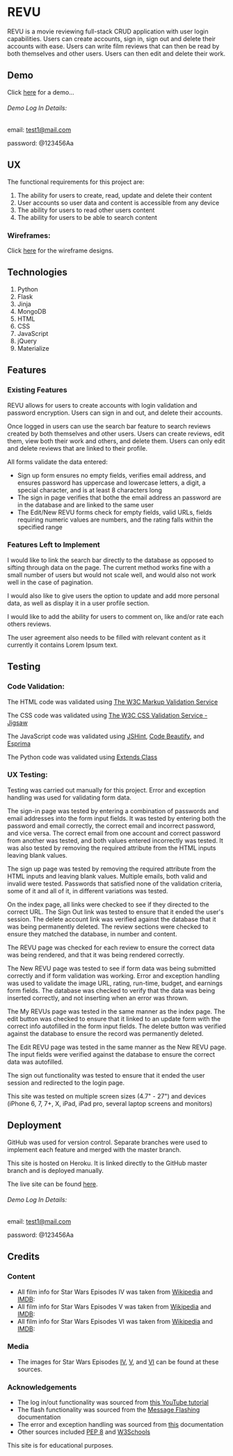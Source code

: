 # REVU

REVU is a movie reviewing full-stack CRUD application with user login capabilities.
Users can create accounts, sign in, sign out and delete their accounts with ease.
Users can write film reviews that can then be read by both themselves and other users.
Users can then edit and delete their work.

## Demo

Click [here](https://revu-webapp.herokuapp.com/) for a demo...

###### Demo Log In Details:
email: test1@mail.com

password: @123456Aa

## UX

The functional requirements for this project are:
1. The ability for users to create, read, update and delete their content
2. User accounts so user data and content is accessible from any device
3. The ability for users to read other users content
4. The ability for users to be able to search content

### Wireframes:
Click [here](https://github.com/Olan1/revu/tree/master/wireframes) for the wireframe designs.

## Technologies
1. Python
2. Flask
3. Jinja
4. MongoDB
5. HTML
6. CSS
7. JavaScript
8. jQuery
9. Materialize

## Features

### Existing Features
REVU allows for users to create accounts with login validation and password encryption.
Users can sign in and out, and delete their accounts.

Once logged in users can use the search bar feature to search reviews created by both themselves and other users.
Users can create reviews, edit them, view both their work and others, and delete them.
Users can only edit and delete reviews that are linked to their profile.

All forms validate the data entered:
- Sign up form ensures no empty fields, verifies email address, and ensures password has uppercase and lowercase letters, a digit, a special character, and is at least 8 characters long
- The sign in page verifies that bothe the email address an password are in the database and are linked to the same user
- The Edit/New REVU forms check for empty fields, valid URLs, fields requiring numeric values are numbers, and the rating falls within the specified range

### Features Left to Implement
I would like to link the search bar directly to the database as opposed to sifting through data on the page.
The current method works fine with a small number of users but would not scale well, and would also not work well in the case of pagination.

I would also like to give users the option to update and add more personal data, as well as display it in a user profile section.

I would like to add the ability for users to comment on, like and/or rate each others reviews.

The user agreement also needs to be filled with relevant content as it currently it contains Lorem Ipsum text.

## Testing

### Code Validation:
The HTML code was validated using [The W3C Markup Validation Service](https://validator.w3.org/)

The CSS code was validated using [The W3C CSS Validation Service - Jigsaw](https://jigsaw.w3.org/css-validator/)

The JavaScript code was validated using [JSHint](https://jshint.com/), [Code Beautify](https://codebeautify.org/jsvalidate), and [Esprima](https://esprima.org/demo/validate.html)

The Python code was validated using [Extends Class](https://extendsclass.com/python-tester.html)

### UX Testing:
Testing was carried out manually for this project. Error and exception handling was used for validating form data.

The sign-in page was tested by entering a combination of passwords and email addresses into the form input fields.
It was tested by entering both the password and email correctly, the correct email and incorrect password, and vice versa.
The correct email from one account and correct password from another was tested, and both values entered incorrectly was tested.
It was also tested by removing the required attribute from the HTML inputs leaving blank values.

The sign up page was tested by removing the required attribute from the HTML inputs and leaving blank values.
Multiple emails, both valid and invalid were tested.
Passwords that satisfied none of the validation criteria, some of it and all of it, in different variations was tested.

On the index page, all links were checked to see if they directed to the correct URL.
The Sign Out link was tested to ensure that it ended the user's session.
The delete account link was verified against the database that it was being permanently deleted.
The review sections were checked to ensure they matched the database, in number and content.

The REVU page was checked for each review to ensure the correct data was being rendered, and that it was being rendered correctly.

The New REVU page was tested to see if form data was being submitted correctly and if form validation was working.
Error and exception handling was used to validate the image URL, rating, run-time, budget, and earnings form fields.
The database was checked to verify that the data was being inserted correctly, and not inserting when an error was thrown.

The My REVUs page was tested in the same manner as the index page.
The edit button was checked to ensure that it linked to an update form with the correct info autofilled in the form input fields.
The delete button was verified against the database to ensure the record was permanently deleted.

The Edit REVU page was tested in the same manner as the New REVU page.
The input fields were verified against the database to ensure the correct data was autofilled.

The sign out functionality was tested to ensure that it ended the user session and redirected to the login page.

This site was tested on multiple screen sizes (4.7" - 27") and devices (iPhone 6, 7, 7+, X, iPad, iPad pro, several laptop screens and monitors)

## Deployment
GitHub was used for version control. Separate branches were used to implement each feature and merged with the master branch.

This site is hosted on Heroku. It is linked directly to the GitHub master branch and is deployed manually.

The live site can be found [here](https://revu-webapp.herokuapp.com/).

###### Demo Log In Details:
email: test1@mail.com

password: @123456Aa

## Credits

### Content
- All film info for Star Wars Episodes IV was taken from [Wikipedia](https://en.wikipedia.org/wiki/Star_Wars_(film)) and [IMDB](https://www.imdb.com/title/tt0076759/):
- All film info for Star Wars Episodes V was taken from [Wikipedia](https://en.wikipedia.org/wiki/The_Empire_Strikes_Back) and [IMDB](https://www.imdb.com/title/tt0080684/):
- All film info for Star Wars Episodes VI was taken from [Wikipedia](https://en.wikipedia.org/wiki/Return_of_the_Jedi) and [IMDB](https://www.imdb.com/title/tt0086190/):

### Media
- The images for Star Wars Episodes [IV](https://m.media-amazon.com/images/M/MV5BNzVlY2MwMjktM2E4OS00Y2Y3LWE3ZjctYzhkZGM3YzA1ZWM2XkEyXkFqcGdeQXVyNzkwMjQ5NzM@._V1_.jpg), [V](https://upload.wikimedia.org/wikipedia/en/thumb/3/3c/SW_-_Empire_Strikes_Back.jpg/220px-SW_-_Empire_Strikes_Back.jpg), and [VI](http://t0.gstatic.com/images?q=tbn:ANd9GcRnTSmH4ckpqTGuLeBlI6DEnAagQq1Oha9c8fDlm2SRbcpEKZK0) can be found at these sources.

### Acknowledgements
- The log in/out functionality was sourced from [this YouTube tutorial](https://www.youtube.com/watch?v=vVx1737auSE&list=WL&index=6&t=0s)
- The flash functionality was sourced from the [Message Flashing](https://flask.palletsprojects.com/en/1.1.x/patterns/flashing/) documentation
- The error and exception handling was sourced from [this](https://docs.python.org/2/tutorial/errors.html) documentation
- Other sources included [PEP 8](https://www.python.org/dev/peps/pep-0008/) and [W3Schools](https://www.w3schools.com/)

This site is for educational purposes.